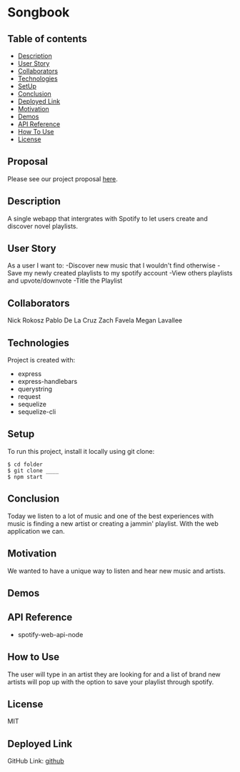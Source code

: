 # Songbook

## Table of contents

- [Description](#description)
- [User Story](#user-story)
- [Collaborators](#collaborators)
- [Technologies](#technologies)
- [SetUp](#setup)
- [Conclusion](#conclusion)
- [Deployed Link](#github)
- [Motivation](#motivation)
- [Demos](#demos)
- [API Reference](#api-reference)
- [How To Use](#howtouse)
- [License](#license)


## Proposal

Please see our project proposal [here](https://github.com/nicholasrokosz/song-book/blob/main/proposal.md).

## Description

A single webapp that intergrates with Spotify to let users create and discover novel playlists.

## User Story

As a user I want to:
-Discover new music that I wouldn't find otherwise
-Save my newly created playlists to my spotify account
-View others playlists and upvote/downvote
-Title the Playlist

## Collaborators

Nick Rokosz
Pablo De La Cruz
Zach Favela
Megan Lavallee

## Technologies

Project is created with:

- express
- express-handlebars
- querystring
- request
- sequelize
- sequelize-cli

## Setup

To run this project, install it locally using git clone:

```
$ cd folder
$ git clone ____
$ npm start
```

## Conclusion

Today we listen to a lot of music and one of the best experiences with music is finding a new artist or creating a jammin' playlist. With the web application we can.

## Motivation
We wanted to have a unique way to listen and hear new music and artists. 

## Demos

## API Reference

- spotify-web-api-node

## How to Use
The user will type in an artist they are looking for and a list of brand new artists will pop up with the option to save your playlist through spotify. 

## License
MIT

## Deployed Link
GitHub Link: [github](https://github.com/nicholasrokosz/song-book)
